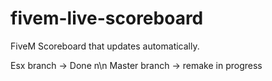 # fivem-live-scoreboard
FiveM Scoreboard that updates automatically.

Esx branch -> Done n\n
Master branch -> remake in progress
